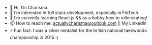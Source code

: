 - 👋 Hi, I’m Charisma. 
- 👀 I’m interested in full stack development, especially in FinTech. 
- 🌱 I’m currently learning React.js && as a hobby how to rollerskating!
- 📫 How to reach me: actuallycharisma@outlook.com || My LinkedIn
- ⚡ Fun fact: I was a silver medalist for the british national taekwondo championship in 2015 :)

<!---
ornerykiwi/ornerykiwi is a ✨ special ✨ repository because its `README.md` (this file) appears on your GitHub profile.
You can click the Preview link to take a look at your changes.
--->
